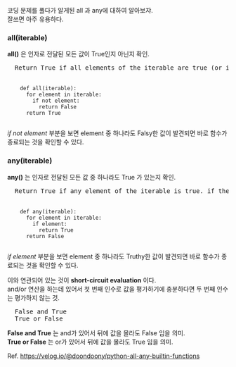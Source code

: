 코딩 문제를 풀다가 알게된 all 과 any에 대하여 알아보쟈.     
잘쓰면 아주 유용하다.    
    
### all(iterable)
**all()** 은 인자로 전달된 모든 값이 True인지 아닌지 확인.    
<pre>
  Return True if all elements of the iterable are true (or if the iterable is empty. 
    
  <code>
    def all(iterable):
      for element in iterable:
        if not element:
          return False
      return True
  </code>
</pre>
        
*if not element* 부분을 보면 element 중 하나라도 Falsy한 값이 발견되면 바로 함수가 종료되는 것을 확인할 수 있다.    
    

### any(iterable)   
**any()** 는 인자로 전달된 모든 값 중 하나라도 True 가 있는지 확인.      
<pre>
  Return True if any element of the iterable is true. if the iterable is empty, return False.
  
  <code>
    def any(iterable):
      for element in iterable:
        if element:
          return True
      return False
  </code>
</pre>
    
*if element* 부분을 보면 element 중 하나라도 Truthy한 값이 발견되면 바로 함수가 종료되는 것을 확인할 수 있다.     
        
이와 연관되어 있는 것이 **short-circuit evaluation** 이다.      
and/or 연산을 하는데 있어서 첫 번째 인수로 값을 평가하기에 충분하다면 두 번째 인수는 평가하지 않는 것.    

<pre>
  False and True
  True or False
</pre>
    
**False and True** 는 and가 있어서 뒤에 값을 몰라도 False 임을 의미.    
**True or False** 는 or가 있어서 뒤에 값을 몰라도 True 임을 의미.   


Ref. https://velog.io/@doondoony/python-all-any-builtin-functions
